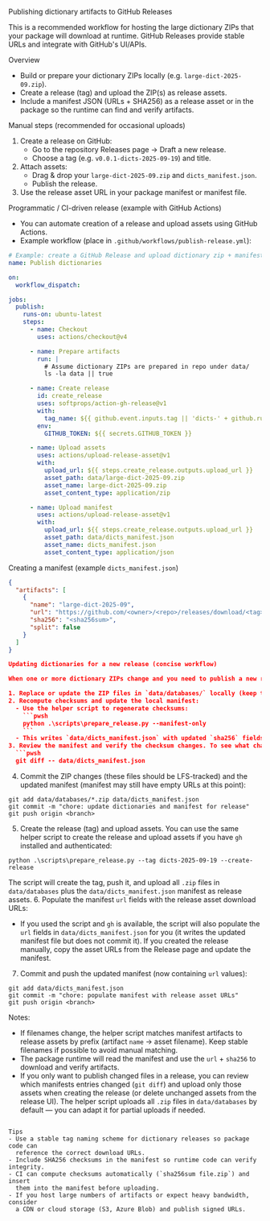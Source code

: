Publishing dictionary artifacts to GitHub Releases

This is a recommended workflow for hosting the large dictionary ZIPs that
your package will download at runtime. GitHub Releases provide stable URLs
and integrate with GitHub's UI/APIs.

Overview
- Build or prepare your dictionary ZIPs locally (e.g. `large-dict-2025-09.zip`).
- Create a release (tag) and upload the ZIP(s) as release assets.
- Include a manifest JSON (URLs + SHA256) as a release asset or in the
  package so the runtime can find and verify artifacts.

Manual steps (recommended for occasional uploads)
1. Create a release on GitHub:
   - Go to the repository Releases page → Draft a new release.
   - Choose a tag (e.g. `v0.0.1-dicts-2025-09-19`) and title.
2. Attach assets:
   - Drag & drop your `large-dict-2025-09.zip` and `dicts_manifest.json`.
   - Publish the release.
3. Use the release asset URL in your package manifest or manifest file.

Programmatic / CI-driven release (example with GitHub Actions)
- You can automate creation of a release and upload assets using GitHub Actions.
- Example workflow (place in `.github/workflows/publish-release.yml`):

```yaml
# Example: create a GitHub Release and upload dictionary zip + manifest
name: Publish dictionaries

on:
  workflow_dispatch:

jobs:
  publish:
    runs-on: ubuntu-latest
    steps:
      - name: Checkout
        uses: actions/checkout@v4

      - name: Prepare artifacts
        run: |
          # Assume dictionary ZIPs are prepared in repo under data/
          ls -la data || true

      - name: Create release
        id: create_release
        uses: softprops/action-gh-release@v1
        with:
          tag_name: ${{ github.event.inputs.tag || 'dicts-' + github.run_id }}
        env:
          GITHUB_TOKEN: ${{ secrets.GITHUB_TOKEN }}

      - name: Upload assets
        uses: actions/upload-release-asset@v1
        with:
          upload_url: ${{ steps.create_release.outputs.upload_url }}
          asset_path: data/large-dict-2025-09.zip
          asset_name: large-dict-2025-09.zip
          asset_content_type: application/zip

      - name: Upload manifest
        uses: actions/upload-release-asset@v1
        with:
          upload_url: ${{ steps.create_release.outputs.upload_url }}
          asset_path: data/dicts_manifest.json
          asset_name: dicts_manifest.json
          asset_content_type: application/json

```

Creating a manifest (example `dicts_manifest.json`)
```json
{
  "artifacts": [
    {
      "name": "large-dict-2025-09",
      "url": "https://github.com/<owner>/<repo>/releases/download/<tag>/large-dict-2025-09.zip",
      "sha256": "<sha256sum>",
      "split": false
    }
  ]
}

Updating dictionaries for a new release (concise workflow)

When one or more dictionary ZIPs change and you need to publish a new release, follow this safe sequence:

1. Replace or update the ZIP files in `data/databases/` locally (keep the filename stable where possible).
2. Recompute checksums and update the local manifest:
  - Use the helper script to regenerate checksums:
    ```pwsh
    python .\scripts\prepare_release.py --manifest-only
    ```
  - This writes `data/dicts_manifest.json` with updated `sha256` fields and empty `url` fields.
3. Review the manifest and verify the checksum changes. To see what changed, diff the previous manifest with the generated one:
  ```pwsh
  git diff -- data/dicts_manifest.json
  ```
4. Commit the ZIP changes (these files should be LFS-tracked) and the updated manifest (manifest may still have empty URLs at this point):
  ```pwsh
  git add data/databases/*.zip data/dicts_manifest.json
  git commit -m "chore: update dictionaries and manifest for release"
  git push origin <branch>
  ```
5. Create the release (tag) and upload assets. You can use the same helper script to create the release and upload assets if you have `gh` installed and authenticated:
  ```pwsh
  python .\scripts\prepare_release.py --tag dicts-2025-09-19 --create-release
  ```
  The script will create the tag, push it, and upload all `.zip` files in `data/databases` plus the `data/dicts_manifest.json` manifest as release assets.
6. Populate the manifest `url` fields with the release asset download URLs:
  - If you used the script and `gh` is available, the script will also populate the `url` fields in `data/dicts_manifest.json` for you (it writes the updated manifest file but does not commit it). If you created the release manually, copy the asset URLs from the Release page and update the manifest.
7. Commit and push the updated manifest (now containing `url` values):
  ```pwsh
  git add data/dicts_manifest.json
  git commit -m "chore: populate manifest with release asset URLs"
  git push origin <branch>
  ```

Notes:
- If filenames change, the helper script matches manifest artifacts to release assets by prefix (artifact `name` → asset filename). Keep stable filenames if possible to avoid manual matching.
- The package runtime will read the manifest and use the `url` + `sha256` to download and verify artifacts.
- If you only want to publish changed files in a release, you can review which manifests entries changed (`git diff`) and upload only those assets when creating the release (or delete unchanged assets from the release UI). The helper script uploads all `.zip` files in `data/databases` by default — you can adapt it for partial uploads if needed.
```

Tips
- Use a stable tag naming scheme for dictionary releases so package code can
  reference the correct download URLs.
- Include SHA256 checksums in the manifest so runtime code can verify integrity.
- CI can compute checksums automatically (`sha256sum file.zip`) and insert
  them into the manifest before uploading.
- If you host large numbers of artifacts or expect heavy bandwidth, consider
  a CDN or cloud storage (S3, Azure Blob) and publish signed URLs.
